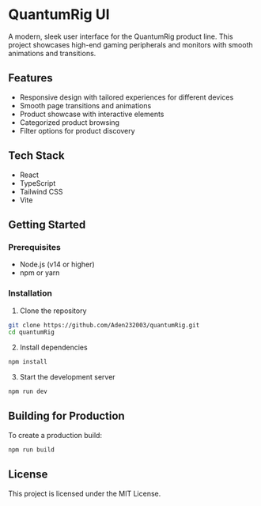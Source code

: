 # QuantumRig UI

A modern, sleek user interface for the QuantumRig product line. This project showcases high-end gaming peripherals and monitors with smooth animations and transitions.

## Features

- Responsive design with tailored experiences for different devices
- Smooth page transitions and animations
- Product showcase with interactive elements
- Categorized product browsing
- Filter options for product discovery

## Tech Stack

- React
- TypeScript
- Tailwind CSS
- Vite

## Getting Started

### Prerequisites

- Node.js (v14 or higher)
- npm or yarn

### Installation

1. Clone the repository
```bash
git clone https://github.com/Aden232003/quantumRig.git
cd quantumRig
```

2. Install dependencies
```bash
npm install
```

3. Start the development server
```bash
npm run dev
```

## Building for Production

To create a production build:

```bash
npm run build
```

## License

This project is licensed under the MIT License. 